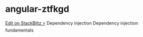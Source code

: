 # angular-ztfkgd

[Edit on StackBlitz ⚡️](https://stackblitz.com/edit/angular-ztfkgd)
Dependency injection
Dependency injection fundamentals


